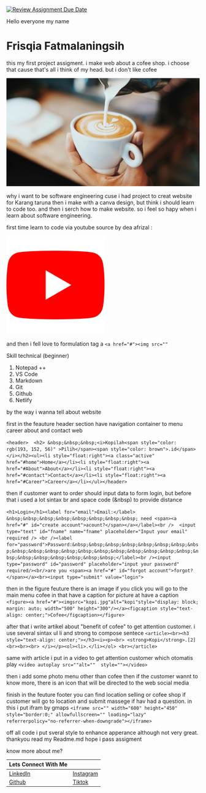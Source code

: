 [![Review Assignment Due Date](https://classroom.github.com/assets/deadline-readme-button-24ddc0f5d75046c5622901739e7c5dd533143b0c8e959d652212380cedb1ea36.svg)](https://classroom.github.com/a/J5s2e_vk)

Hello everyone my name

# Frisqia Fatmalaningsih

this my first project assigment. i make web about a cofee shop. i choose that cause that's all i think of my head. but i don't like cofee

![Kopi](kopi.jpg)

why i want to be software engineering cuse i had project to creat website for Karang taruna then i make with a canva design, but think i should learn to code too. and then i serch how to make website.
so i feel so hapy when i learn about software engineering.

first time learn to code via youtube source by dea afrizal :

[![dea AFrizal](youtube.png)](https://youtube.com/@deaafrizaldea?si=aad68OqjlluogFY/)

and then i fell love to formulation tag a
`<a href="#"><img src=""`

Skill technical (beginner)

1. Notepad ++
2. VS Code
3. Markdown
4. Git
5. Github
6. Netlify

by the way i wanna tell about website

first in the feauture header section have navigation container to menu career about and contact web

`<header>  <h2> &nbsp;&nbsp;&nbsp;<i>Kopilah<span style="color: rgb(193, 152, 56)" >Pilih</span><span style="color: brown">.id</span></i></h2><ul><li style="float:right"><a class="active" href="#home">Home</a></li><li style="float:right"><a href="#About">About</a></li><li style="float:right"><a href="#contact">Contact</a></li><li style="float:right"><a href="#Career">Career</a></li></ul></header>`

then if customer want to order should input data to form login, but before that i used a lot sintax br and space code (&nbsp) to provide distance

`<h1>Login</h1><label for="email">Email:</label> &nbsp;&nbsp;&nbsp;&nbsp;&nbsp;&nbsp;&nbsp;&nbsp; need <span><a href="#" id="create account">acount?</span></a></label><br />  <input type="text" id="fname" name="fname" placeholder="Input your email" required /> <br /><label for="password">Password:&nbsp;&nbsp;&nbsp;&nbsp;&nbsp;&nbsp;&nbsp;&nbsp;&nbsp;&nbsp;&nbsp;&nbsp;&nbsp;&nbsp;&nbsp;&nbsp;&nbsp;&nbsp;&nbsp;&nbsp;&nbsp;&nbsp;&nbsp;&nbsp;&nbsp;&nbsp;</label><br /><input type="password" id="password" placeholder="input your password" required/><br/>are you <span><a href="#" id="forgot account">forgot?</span></a><br><input type="submit" value="login">`

then in the figure feuture there is an image if you click you will go to the main menu cofee in that have a caption for picture at have a caption
`<figure><a href="#"><imgsrc="kopi.jpg"alt="kopi"style="display: block; margin: auto; width="500" height="300"/></a><figcaption style="text-align: center;">Cofee</figcaption></figure>`

after that i write artikel about "benefit of cofee" to get attention customer. i use several sintax ul li and strong to compose sentece
`<article><br><h3 style="text-align: center;"></h3><i><p><br> <strong>Kopi</strong>.[2]<br><br><br> </i></p><ol><li>.</li></ol> <br></article>`

same with article i put in a video to get attention customer which otomatis play
`<video autoplay src=""alt=""  style=""></video>`

then i add some photo menu other than cofee
then if the customer wannt to know more, there is an icon that will be directed to the web social media

finish in the feuture footer you can find location selling or cofee shop if customer will go to location and submit massege if hav had a question. in this i put ifram by gmaps
`<iframe src="" width="600" height="450" style="border:0;" allowfullscreen="" loading="lazy" referrerpolicy="no-referrer-when-downgrade"></iframe>`

off all code i put sveral style to enhance apperance although not very great. thankyou read my Readme.md hope i pass assigment

know more about me?

| Lets Connect With Me                                              |                                                   |
| ----------------------------------------------------------------- | ------------------------------------------------- |
| [Linkedln](www.linkedin.com/in/frisqia-fatmalaningsih-3259672210) | [Instagram](https://www.instagram.com/xiaocia__/) |
| [Github](https://github.com/frisqia)                              | [Tiktok](https://www.tiktok.com/@xiaocia__)       |
